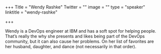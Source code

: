 +++
Title = "Wendy Rashke"
Twitter = ""
image = ""
type = "speaker"
linktitle = "wendy-rashke"

+++

Wendy is a DevOps engineer at IBM and has a soft spot for helping people. That’s really the why she presents and likes being part of the DevOps community, but it can also cause her problems. On her list of favorites are her husband, daughter, and dance (not necessarily in that order).
